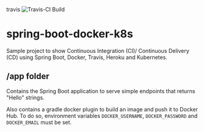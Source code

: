travis ![Travis-CI Build](https://travis-ci.org/tatorodrigo/spring-boot-docker-k8s.svg?branch=master)

# spring-boot-docker-k8s

Sample project to show Continuous Integration (CI)/ Continuous Delivery (CD) using Spring Boot, Docker, Travis, Heroku and Kubernetes.

## /app folder

Contains the Spring Boot application to serve simple endpoints that returns "Hello" strings.

Also contains a gradle docker plugin to build an image and push it to Docker Hub. To do so, environment variables `DOCKER_USERNAME`, `DOCKER_PASSWORD` and `DOCKER_EMAIL` must be set.
